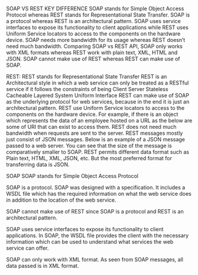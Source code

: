 SOAP VS REST
KEY DIFFERENCE
SOAP stands for Simple Object Access Protocol whereas REST stands for Representational State Transfer.
SOAP is a protocol whereas REST is an architectural pattern.
SOAP uses service interfaces to expose its functionality to client applications while REST uses Uniform Service locators to access to the components on the hardware device.
SOAP needs more bandwidth for its usage whereas REST doesn’t need much bandwidth.
Comparing SOAP vs REST API, SOAP only works with XML formats whereas REST work with plain text, XML, HTML and JSON.
SOAP cannot make use of REST whereas REST can make use of SOAP.

REST:
REST stands for Representational State Transfer
REST is an Architectural style in which a web service can only be treated as a RESTful service if it follows the constraints of being
Client Server
Stateless
Cacheable
Layered System
Uniform Interface
REST can make use of SOAP as the underlying protocol for web services, because in the end it is just an architectural pattern.
REST use Uniform Service locators to access to the components on the hardware device. For example, if there is an object which represents the data of an employee hosted on a URL as  the below are some of URI that can exist to access them.
REST does not need much bandwidth when requests are sent to the server. REST messages mostly just consist of JSON messages. Below is an example of a JSON message passed to a web server. You can see that the size of the message is comparatively smaller to SOAP.
REST permits different data format such as Plain text, HTML, XML, JSON, etc. But the most preferred format for transferring data is JSON.

SOAP SOAP stands for Simple Object Access Protocol

SOAP is a protocol. SOAP was designed with a specification. It includes a WSDL file which has the required information on what the web service does in addition to the location of the web service.

SOAP cannot make use of REST since SOAP is a protocol and REST is an architectural pattern.

SOAP uses service interfaces to expose its functionality to client applications. In SOAP, the WSDL file provides the client with the necessary information which can be used to understand what services the web service can offer.

SOAP can only work with XML format. As seen from SOAP messages, all data passed is in XML format.
